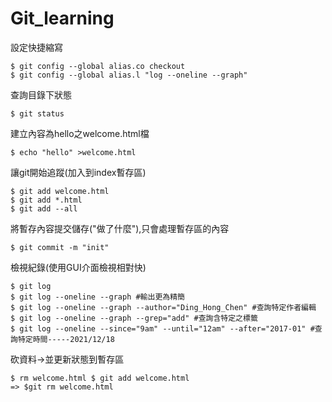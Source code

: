 # Git_learning  
設定快捷縮寫  
```
$ git config --global alias.co checkout  
$ git config --global alias.l "log --oneline --graph"  
```  
查詢目錄下狀態
```
$ git status
```
建立內容為hello之welcome.html檔  
```
$ echo "hello" >welcome.html  
```
讓git開始追蹤(加入到index暫存區)  
```
$ git add welcome.html  
$ git add *.html  
$ git add --all  
```  
將暫存內容提交儲存("做了什麼"),只會處理暫存區的內容  
```
$ git commit -m "init"  
```
檢視紀錄(使用GUI介面檢視相對快)   
```
$ git log  
$ git log --oneline --graph #輸出更為精簡
$ git log --oneline --graph --author="Ding_Hong_Chen" #查詢特定作者編輯  
$ git log --oneline --graph --grep="add" #查詢含特定之標籤
$ git log --oneline --since="9am" --until="12am" --after="2017-01" #查詢特定時間-----2021/12/18
```
砍資料->並更新狀態到暫存區  
```
$ rm welcome.html $ git add welcome.html  
=> $git rm welcome.html
```
